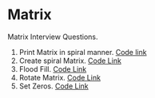 # Matrix
Matrix Interview Questions. 

1. Print Matrix in spiral manner. [Code link](https://github.com/InterviewCodingUSA/Matrix/blob/main/PrintSpiral/PrintSpiral/src/Main.java)
2. Create spiral Matrix. [Code Link](https://github.com/InterviewCodingUSA/Matrix/blob/main/CreateSpiralMatrix/CreateSpiralMatrix/src/Main.java)
3. Flood Fill. [Code Link](https://github.com/InterviewCodingUSA/Matrix/blob/main/FloodFill/FloodFill/src/Main.java)
4. Rotate Matrix. [Code Link](https://github.com/InterviewCodingUSA/Matrix/blob/main/RotateMatrix/RotateMatrix/src/Main.java)
5. Set Zeros. [Code Link](https://github.com/InterviewCodingUSA/Matrix/blob/main/SetZeros/SetZeros/src/Main.java)